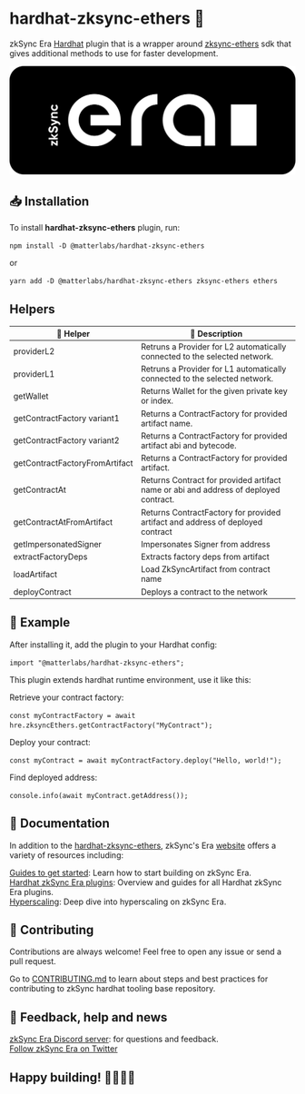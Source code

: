 # hardhat-zksync-ethers 🚀

zkSync Era [Hardhat](https://hardhat.org/) plugin that is a wrapper around [zksync-ethers](https://www.npmjs.com/package/zksync-ethers) sdk that gives additional methods to use for faster development.

![Era Logo](https://github.com/matter-labs/era-contracts/raw/main/eraLogo.svg)

## 📥 Installation

To install **hardhat-zksync-ethers** plugin, run:

`npm install -D @matterlabs/hardhat-zksync-ethers`

or

`yarn add -D @matterlabs/hardhat-zksync-ethers zksync-ethers ethers`

## Helpers

| 🙏 Helper                                     | 📄 Description                                                                                                |
|-----------------------------------------------|---------------------------------------------------------------------------------------------------------------|
| providerL2                                      | Retruns a Provider for L2 automatically connected to the selected network.                                           |
| providerL1                                      | Retruns a Provider for L1 automatically connected to the selected network.                                           |
| getWallet                                     | Returns Wallet for the given private key or index.                                                            |
| getContractFactory variant1                   | Returns a ContractFactory for provided artifact name.                                                         |
| getContractFactory variant2                   | Returns a ContractFactory for provided artifact abi and bytecode.                                             |
| getContractFactoryFromArtifact                | Returns a ContractFactory for provided artifact.                                                              |
| getContractAt                                 | Returns Contract for provided artifact name or abi and address of deployed contract.                          |
| getContractAtFromArtifact                     | Returns ContractFactory for provided artifact and address of deployed contract                                |
| getImpersonatedSigner                         | Impersonates Signer from address                                                                              |
| extractFactoryDeps                            | Extracts factory deps from artifact                                                                           |
| loadArtifact                                  | Load ZkSyncArtifact from contract name                                                                        |
| deployContract                                | Deploys a contract to the network                                                                             |

## 📖 Example

After installing it, add the plugin to your Hardhat config:

`import "@matterlabs/hardhat-zksync-ethers";`

This plugin extends hardhat runtime environment, use it like this:

Retrieve your contract factory:

`const myContractFactory = await hre.zksyncEthers.getContractFactory("MyContract");`

Deploy your contract: 

`const myContract = await myContractFactory.deploy("Hello, world!");`

Find deployed address:

`console.info(await myContract.getAddress());`

## 📝 Documentation

In addition to the [hardhat-zksync-ethers](https://era.zksync.io/docs/tools/hardhat/hardhat-zksync-ethers.html), zkSync's Era [website](https://era.zksync.io/docs/) offers a variety of resources including:

[Guides to get started](https://era.zksync.io/docs/dev/building-on-zksync/hello-world.html): Learn how to start building on zkSync Era.\
[Hardhat zkSync Era plugins](https://era.zksync.io/docs/tools/hardhat/getting-started.html): Overview and guides for all Hardhat zkSync Era plugins.\
[Hyperscaling](https://era.zksync.io/docs/reference/concepts/hyperscaling.html#what-are-hyperchains): Deep dive into hyperscaling on zkSync Era.

## 🤝 Contributing

Contributions are always welcome! Feel free to open any issue or send a pull request.

Go to [CONTRIBUTING.md](https://github.com/matter-labs/hardhat-zksync/blob/main/.github/CONTRIBUTING.md) to learn about steps and best practices for contributing to zkSync hardhat tooling base repository.  


## 🙌 Feedback, help and news

[zkSync Era Discord server](https://join.zksync.dev/): for questions and feedback.\
[Follow zkSync Era on Twitter](https://twitter.com/zksync)

## Happy building! 👷‍♀️👷‍♂️
